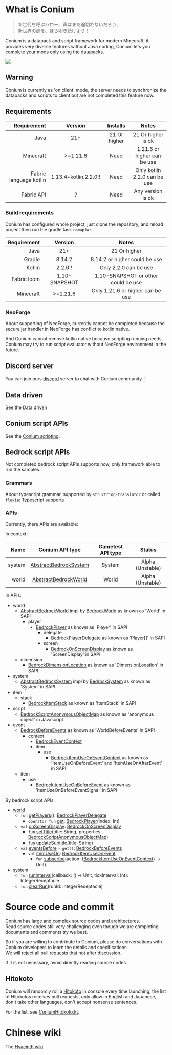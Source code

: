 # What is Conium

> 新世代を呼ぶハロー、声はまだ途切れないだろう、 \
> 新世界の扉を、ほら叩き続けよう！

Conium is a datapack and script framework for modern Minecraft, it provides very diverse features without Java coding, Conium lets you complete your mods only using the datapacks.

![](https://count.getloli.com/@@cao-awa.conium?name=%40cao-awa.conium&padding=7&offset=0&align=top&scale=1&pixelated=1&darkmode=auto)

## Warning

Conium is currently as 'on client' mode, the server needs to synchronize the datapacks and scripts to client but are not completed this feature now.

## Requirements

|            Requirement |        Version        |   Installs   |            Notes             |
|-----------------------:|:---------------------:|:------------:|:----------------------------:|
|                   Java |          21+          | 21 Or higher |      21 Or higher is ok      |
|              Minecraft |       >=1.21.6        |     Need     | 1.21.6 or higher can be use  |
| Fabric language kotlin | 1.13.4+kotlin.2.2.0!! |     Need     | Only kotlin 2.2.0 can be use |
|             Fabric API |           ?           |     Need     |      Any version is ok       |

### Build requirements

Conium has configured whole project, just clone the repository, and reload project then run the gradle task ```remapJar```.

| Requirement |    Version    |                Notes                |
|------------:|:-------------:|:-----------------------------------:|
|        Java |      21+      |            21 Or higher             |
|      Gradle |    8.14.2     |    8.14.2 or higher could be use    |
|      Kotlin |    2.2.0!!    |        Only 2.2.0 can be use        |
| Fabric loom | 1.10-SNAPSHOT | 1.10-SNAPSHOT or other could be use |
|   Minecraft |   \>=1.21.6   |  Only 1.21.6 or higher can be use   |

### NeoForge

About supporting of NeoForge, currently cannot be completed because the secure jar handler in NeoForge has conflict to kotlin native.

And Conium cannot remove kotlin native because scripting running needs, Conium may try to run script evaluator without NeoForge environment in the future.

## Discord server

You can join ours [discord](https://discord.com/invite/BUY2xQr37N) server to chat with Conium community！

## Data driven

See the [Data driven](./document/data-driven/README.md)

## Conium script APIs

See the [Conium scripting](./document/script/kotlin/README.md).

## Bedrock script APIs

Not completed bedrock script APIs supports now, only framework able to run the samples.

### Grammars

About typescript grammar, supported by ```structring-translator``` or called ```fluxia```: [Typescript supports](https://github.com/cao-awa/structring-translator/tree/main/doc/typescript)

### APIs

Currently, there APIs are available:

In context:

|   Name |                                                   Conium API type                                                   | Gametest API type |      Status      |
|-------:|:-------------------------------------------------------------------------------------------------------------------:|:-----------------:|:----------------:|
| system | [AbstractBedrockSystem](./common/src/main/kotlin/com/github/cao/awa/conium/bedrock/system/AbstractBedrockSystem.kt) |      System       | Alpha (Unstable) |
|  world |  [AbstractBedrockWorld](./common/src/main/kotlin/com/github/cao/awa/conium/bedrock/world/AbstractBedrockWorld.kt)   |       World       | Alpha (Unstable) |

In APIs:

+ world
    + [AbstractBedrockWorld](./common/src/main/kotlin/com/github/cao/awa/conium/bedrock/world/AbstractBedrockWorld.kt) impl by [BedrockWorld](./common/src/main/kotlin/com/github/cao/awa/conium/bedrock/world/BedrockWorld.kt) as known as 'World' in SAPI
        + player
            + [BedrockPlayer](./common/src/main/kotlin/com/github/cao/awa/conium/bedrock/world/player/BedrockPlayer.kt) as known as 'Player' in SAPI
                + delegate
                    + [BedrockPlayerDelegate](./common/src/main/kotlin/com/github/cao/awa/conium/bedrock/world/player/delegate/BedrockPlayerDelegate.kt) as known as 'Player[]' in SAPI
                + screen
                    + [BedrockOnScreenDisplay](./common/src/main/kotlin/com/github/cao/awa/conium/bedrock/world/player/screen/BedrockOnScreenDisplay.kt) as known as 'ScreenDisplay' in SAPI
    + dimension
        + [BedrockDimensionLocation](./common/src/main/kotlin/com/github/cao/awa/conium/bedrock/world/dimension/BedrockDimensionLocation.kt) as known as 'DimensionLocation' in SAPI
+ system
    + [AbstractBedrockSystem](./common/src/main/kotlin/com/github/cao/awa/conium/bedrock/system/AbstractBedrockSystem.kt) impl by [BedrockSystem](./common/src/main/kotlin/com/github/cao/awa/conium/bedrock/system/BedrockSystem.kt) as known as 'System' in SAPI
+ item
    + stack
        + [BedrockItemStack](./common/src/main/kotlin/com/github/cao/awa/conium/bedrock/item/stack/BedrockItemStack.kt) as known as 'ItemStack' in SAPI
+ script
    + [BedrockScriptAnonymousObjectMap](./common/src/main/kotlin/com/github/cao/awa/conium/bedrock/item/stack/BedrockItemStack.kt) as known as 'anonymous object' in Javascript
+ event
    + [BedrockBeforeEvents](./common/src/main/kotlin/com/github/cao/awa/conium/bedrock/event/BedrockBeforeEvents.kt) as known as 'WorldBeforeEvents' in SAPI
        + context
            + [BedrockEventContext](./common/src/main/kotlin/com/github/cao/awa/conium/bedrock/event/context/BedrockEventContext.kt)
            + item
                + use
                    + [BedrockItemUseOnEventContext](./common/src/main/kotlin/com/github/cao/awa/conium/bedrock/event/context/item/use/BedrockItemUseOnEventContext.kt) as known as 'ItemUseOnBeforeEvent' and 'ItemUseOnAfterEvent' in SAPI
    + item
        + use
            + [BedrockItemUseOnBeforeEvent](./common/src/main/kotlin/com/github/cao/awa/conium/bedrock/event/before/item/use/on/BedrockItemUseOnBeforeEvent.kt) as known as 'ItemUseOnBeforeEventSignal' in SAPI

By bedrock script APIs:

+ [world](./common/src/main/kotlin/com/github/cao/awa/conium/bedrock/world/AbstractBedrockWorld.kt)
    + ```fun``` [getPlayers()](./common/src/main/kotlin/com/github/cao/awa/conium/bedrock/world/AbstractBedrockWorld.kt): [BedrockPlayerDelegate](./common/src/main/kotlin/com/github/cao/awa/conium/bedrock/world/player/delegate/BedrockPlayerDelegate.kt)
        + ```operator fun``` [get](./common/src/main/kotlin/com/github/cao/awa/conium/bedrock/world/player/delegate/BedrockPlayerDelegate.kt): [BedrockPlayer](./common/src/main/kotlin/com/github/cao/awa/conium/bedrock/world/player/BedrockPlayer.kt)(index: Int)
    + ```val``` [onScreenDisplay](./common/src/main/kotlin/com/github/cao/awa/conium/bedrock/world/player/delegate/BedrockPlayerDelegate.kt): [BedrockOnScreenDisplay](./common/src/main/kotlin/com/github/cao/awa/conium/bedrock/world/player/screen/BedrockOnScreenDisplay.kt)
        + ```fun``` [setTitle](./common/src/main/kotlin/com/github/cao/awa/conium/bedrock/world/player/screen/BedrockOnScreenDisplay.kt)(title: String, properties: [BedrockScriptAnonymousObjectMap](./common/src/main/kotlin/com/github/cao/awa/conium/bedrock/script/BedrockScriptAnonymousObjectMap.kt))
        + ```fun``` [updateSubtitle](./common/src/main/kotlin/com/github/cao/awa/conium/bedrock/world/player/screen/BedrockOnScreenDisplay.kt)(title: String)
    + ```val``` [eventsBefore](./common/src/main/kotlin/com/github/cao/awa/conium/bedrock/world/AbstractBedrockWorld.kt) = ```get()```: [BedrockBeforeEvents](./common/src/main/kotlin/com/github/cao/awa/conium/bedrock/event/BedrockBeforeEvents.kt)
        + ```val``` [itemUseOn](./common/src/main/kotlin/com/github/cao/awa/conium/bedrock/event/BedrockBeforeEvents.kt): [BedrockItemUseOnEvent](./common/src/main/kotlin/com/github/cao/awa/conium/bedrock/event/item/use/BedrockItemUseOnBeforeEvent.kt)
            + ```fun``` [subscribe](./common/src/main/kotlin/com/github/cao/awa/conium/bedrock/event/item/use/BedrockItemUseOnBeforeEvent.kt)(action: ([BedrockItemUseOnEventContext](./common/src/main/kotlin/com/github/cao/awa/conium/bedrock/event/context/item/use/BedrockItemUseOnEventContext.kt)) ->
              Unit)
+ [system](./common/src/main/kotlin/com/github/cao/awa/conium/bedrock/system/AbstractBedrockSystem.kt)
    + ```fun``` [runInterval](./common/src/main/kotlin/com/github/cao/awa/conium/bedrock/system/AbstractBedrockSystem.kt)(callback: () -> Unit, tickInterval: Int): IntegerReceptacle
    + ```fun``` [clearRun](./common/src/main/kotlin/com/github/cao/awa/conium/bedrock/system/AbstractBedrockSystem.kt)(runId: IntegerReceptacle)

# Source code and commit

Conium has large and complex source codes and architectures.\
Read source codes still very challenging even though we are completing documents and comments try we best.

So if you are willing to contribute to Conium, please do conversations with Conium developers to learn the details and specifications.\
We will reject all pull requests that not after discussion.

If it is not necessary, avoid directly reading source codes.

## Hitokoto

Conium will randomly roll a [Hitokoto](https://en.wiktionary.org/wiki/%E4%B8%80%E8%A8%80#Japanese) in console every time launching, the list of Hitokotos receives pull requests, only allow in English and Japanese, don't take other languages, don't accept nonsense sentences.

For the list, see [ConiumHitokoto.kt](/common/src/main/kotlin/com/github/cao/awa/conium/hitokoto/ConiumHitokoto.kt).

# Chinese wiki

The [Hyacinth wiki](https://www.hyacinthwiki.com/index.php?title=Conium_(模组)).
